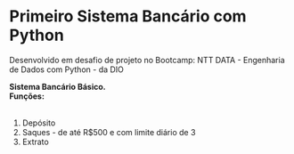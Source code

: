 <h1>Primeiro Sistema Bancário com Python</h1>

Desenvolvido em desafio de projeto no Bootcamp: NTT DATA - Engenharia de Dados com Python - da DIO

<b>Sistema Bancário Básico.<br>
Funções: </b><br>
<br>
1. Depósito <br>
2. Saques - de até R$500 e com limite diário de 3 <br>
3. Extrato
